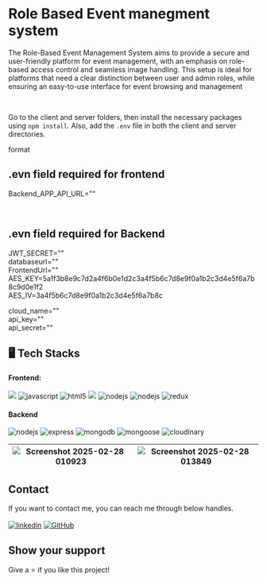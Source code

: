<h1 align="">Role Based Event manegment system </h1>
<p align="">The Role-Based Event Management System aims to provide a secure and user-friendly platform for event management, with an emphasis on role-based access control and seamless image handling. This setup is ideal for platforms that need a clear distinction between user and admin roles, while ensuring an easy-to-use interface for event browsing and management</p>

<br />

<p>
  Go to the client and server folders, then install the necessary packages using <code>npm install</code>. Also, add the <code>.env</code> file in both the client and server directories.
</p>

format
## .evn field required for frontend
<p>Backend_APP_API_URL=""</p>

<br />

## .evn field required for Backend
<p>

JWT_SECRET=""<br />
databaseurl=""<br />
FrontendUrl=""<br />
AES_KEY=5a1f3b8e9c7d2a4f6b0e1d2c3a4f5b6c7d8e9f0a1b2c3d4e5f6a7b8c9d0e1f2<br />
AES_IV=3a4f5b6c7d8e9f0a1b2c3d4e5f6a7b8c<br />

cloud_name=""
<br />
api_key=""
<br />
api_secret=""
</p>



<h2 align="">🖥️ Tech Stacks</h2>

<h4 align="">Frontend:</h4>

<p align="">
   <img src="https://shields.io/badge/React-27374D?logo=react&style=for-the-badge" >
   <img src="https://img.shields.io/badge/JavaScript-323330?style=for-the-badge&logo=javascript&logoColor=F7DF1E" alt="javascript" />
   <img src="https://img.shields.io/badge/HTML5-E34F26?style=for-the-badge&logo=html5&logoColor=white" alt="html5" />
   <img src="https://img.shields.io/badge/-CSS3-1572B6?style=for-the-badge&logo=css3&logoColor=white">
   <img src="https://img.shields.io/badge/Tailwind_CSS-27374D?style=for-the-badge&logo=tailwind-css&" alt="nodejs" />
   <img src="https://img.shields.io/badge/Vite-323330?style=for-the-badge&logo=vite" alt="nodejs" />
      <img src="https://img.shields.io/badge/Redux-764ABC?style=for-the-badge&logo=redux&logoColor=white" alt="redux" />
</p>


<h4 align="">Backend</h4>

<p align="">
   <img src="https://img.shields.io/badge/Node.js-339933?style=for-the-badge&logo=node.js&logoColor=white" alt="nodejs" />
   <img src="https://img.shields.io/badge/Express.js-000000?style=for-the-badge&logo=express&logoColor=white" alt="express" />
   <img src="https://img.shields.io/badge/MongoDB-47A248?style=for-the-badge&logo=mongodb&logoColor=white" alt="mongodb" />
   <img src="https://img.shields.io/badge/Mongoose-880000?style=for-the-badge&logo=mongoose&logoColor=white" alt="mongoose" />
   <img src="https://img.shields.io/badge/Cloudinary-FF7B00?style=for-the-badge&logo=cloudinary&logoColor=white" alt="cloudinary" />
</p>


![Screenshot 2025-02-28 010923](https://github.com/user-attachments/assets/f55a5658-d0fb-445f-9117-f6d4c3ac5ac3) | ![Screenshot 2025-02-28 013849](https://github.com/user-attachments/assets/94c0a403-5890-4ebe-ae32-6af928b8f2cc) |
| :---: | :---: | 

## Contact

If you want to contact me, you can reach me through below handles. <br /><br />
[![linkedin](https://img.shields.io/badge/Sahil_Yadav-0077B5?style=for-the-badge&logo=linkedin&logoColor=white)](https://www.linkedin.com/in/sahil-yadav9082/)
[![GitHub](https://img.shields.io/badge/sahilyadav-27374D?style=for-the-badge&logo=Github&logoColor=white)](https://github.com/SahilMern)


## Show your support

Give a ⭐️ if you like this project!
